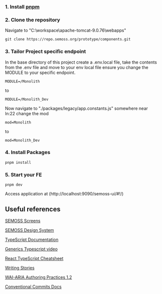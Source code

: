 ### 1. Install **[pnpm](https://pnpm.io/installation)**

### 2. Clone the repository
Navigate to "C:\workspace\apache-tomcat-9.0.76\webapps"
```
git clone https://repo.semoss.org/prototype/components.git
```

### 3. Tailor Project specific endpoint
In the base directory of this project create a .env.local file, take the contents from the .env file and move to your env local file ensure you change the MODULE to your specific endpoint.
```
MODULE=/Monolith
```
to 
```
MODULE=/Monolith_Dev
```

Now navigate to "./packages/legacy/app.constants.js" somewhere near ln:22 change the mod
```
mod=Monolith
```
to
```
mod=Monolith_Dev
```

### 4. Install Packages
```
pnpm install
```

### 5. Start your FE
```
pnpm dev
```

Access application at (http://localhost:9090/semoss-ui/#!/)

## Useful references

[SEMOSS Screens](https://www.figma.com/file/6ElvEhHsZxzDhmMksf3ICx/SEMOSS-Screens---2.0?node-id=1005%3A128315&mode=dev)

[SEMOSS Design System](https://www.figma.com/file/kZwcxDBSMJbOcFaCin2xbd/MUI-Core-v5.4.0-(Revised)?type=design&node-id=6543-42910&t=GA9k6ctjRIYqdDqw-0)

[TypeScript Documentation](https://www.typescriptlang.org/docs/)

[Generics Typescript video](https://www.youtube.com/watch?v=nViEqpgwxHE)

[React TypeScript Cheatsheet](https://react-typescript-cheatsheet.netlify.app/docs/basic/setup)

[Writing Stories](https://storybook.js.org/docs/react/writing-stories/introduction)

[WAI-ARIA Authoring Practices 1.2](https://www.w3.org/TR/wai-aria-practices-1.2/)

[Conventional Commits Docs](https://www.conventionalcommits.org/en/v1.0.0/)
